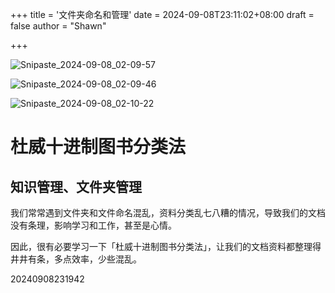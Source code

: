 +++
title = '文件夹命名和管理'
date = 2024-09-08T23:11:02+08:00
draft = false
author = "Shawn"


+++




![Snipaste_2024-09-08_02-09-57](https://oss.metamind.eu.org/202409082308562.png)

![Snipaste_2024-09-08_02-09-46](https://oss.metamind.eu.org/202409082308531.png)

![Snipaste_2024-09-08_02-10-22](https://oss.metamind.eu.org/202409082308912.png)

# 杜威十进制图书分类法

## 知识管理、文件夹管理



我们常常遇到文件夹和文件命名混乱，资料分类乱七八糟的情况，导致我们的文档没有条理，影响学习和工作，甚至是心情。

因此，很有必要学习一下「杜威十进制图书分类法」，让我们的文档资料都整理得井井有条，多点效率，少些混乱。

20240908231942
